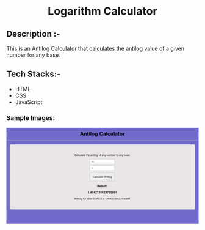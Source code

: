 # <p align="center">Logarithm Calculator</p>

## Description :-

This is an Antilog Calculator that calculates the antilog value of a given number for any base.

## Tech Stacks:-

- HTML
- CSS
- JavaScript

### Sample Images:
![Antilog-Calculator](image.png) 